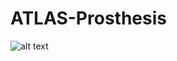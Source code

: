 # ATLAS-Prosthesis

![alt text](https://github.com/cj1917/ATLAS-Prosthesis/blob/master/Photos%20and%20assets/ATLAS%20LOGO.jpg)
